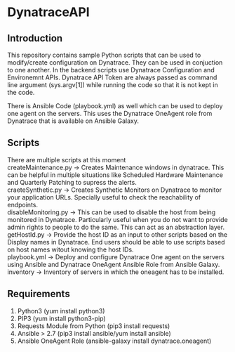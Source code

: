 # DynatraceAPI
## Introduction
This repository contains sample Python scripts that can be used to modify/create configuration on Dynatrace. They can be used in conjuction to one another. In the backend scripts use Dynatrace Configuration and Environemnt APIs.
Dynatrace API Token are always passed as command line argument (sys.argv[1]) while running the code so that it is not kept in the code.

There is Ansible Code (playbook.yml) as well which can be used to deploy one agent on the servers. This uses the Dynatrace OneAgent role from Dynatrace that is available on Ansible Galaxy.

## Scripts
There are multiple scripts at this moment </br>
createMaintenance.py -> Creates Maintenance windows in dynatrace. This can be helpful in multiple situations like Scheduled Hardware Maintenance and Quarterly Patching to supress the alerts. </br>
craeteSynthetic.py -> Creates Synthetic Monitors on Dynatrace to monitor your application URLs. Specially useful to check the reachability of endpoints. </br>
disableMonitoring.py -> This can be used to disable the host from being monitored in Dynatrace. Particularly useful when you do not want to provide admin rights to people to do the same. This can act as an abstraction layer. </br>
getHostId.py -> Provide the host ID as an input to other scripts based on the Display names in Dynatrace. End users should be able to use scripts based on host names witout knowing the host IDs. </br>
playbook.yml -> Deploy and configure Dynatrace One agent on the servers using Ansible and Dynatrace OneAgent Ansible Role from Ansible Galaxy.
inventory -> Inventory of servers in which the oneagent has to be installed.

## Requirements
1. Python3 (yum install python3)
2. PIP3 (yum install python3-pip)
3. Requests Module from Python (pip3 install requests)
4. Ansible > 2.7 (pip3 install ansible/yum install ansible)
5. Ansible OneAgent Role (ansible-galaxy install dynatrace.oneagent)